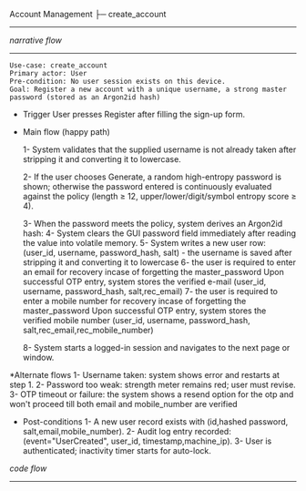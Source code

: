 Account Management
 ├─ create_account
____________________________________________________________________________________________________________
*narrative flow*
________________
    Use-case: create_account
    Primary actor: User
    Pre-condition: No user session exists on this device.
    Goal: Register a new account with a unique username, a strong master password (stored as an Argon2id hash)

* Trigger
User presses Register after filling the sign-up form.

* Main flow (happy path)

    1- System validates that the supplied username is not already taken after stripping it and converting it to lowercase.

    2- If the user chooses Generate, a random high-entropy password is shown; 
      otherwise the password entered is continuously evaluated against the policy 
      (length ≥ 12, upper/lower/digit/symbol entropy score ≥ 4).

    3- When the password meets the policy, system derives an Argon2id hash:
    4- System clears the GUI password field immediately after reading the value into volatile memory. 
    5- System writes a new user row:
      (user_id, username, password_hash, salt) - the username is saved after stripping it and converting it to lowercase
    6- the user is required to enter an email for recovery incase of forgetting the master_password
       Upon successful OTP entry, system stores the verified e-mail (user_id, username, password_hash, salt,rec_email)
    7- the user is required to enter a mobile number for recovery incase of forgetting the master_password
        Upon successful OTP entry, system stores the verified mobile number (user_id, username, password_hash, salt,rec_email,rec_mobile_number)

    8- System starts a logged-in session and navigates to the next page or window.

*Alternate flows
    1- Username taken: system shows error and restarts at step 1.
    2- Password too weak: strength meter remains red; user must revise.
    3- OTP timeout or failure: the system shows a resend option for the otp and won't proceed till both email and mobile_number are verified

* Post-conditions
    1- A new user record exists with (id,hashed password, salt,email,mobile_number).
    2- Audit log entry recorded: (event="UserCreated", user_id, timestamp,machine_ip).
    3- User is authenticated; inactivity timer starts for auto-lock.




*code flow*
________________
